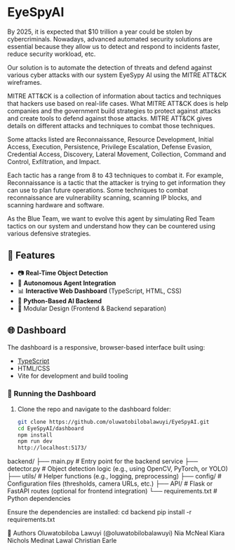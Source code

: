 # EyeSpyAI
By 2025, it is expected that $10 trillion a year could be stolen by cybercriminals. Nowadays, advanced automated security solutions are essential because they allow us to detect and respond to incidents faster, reduce security workload, etc. 

Our solution is to automate the detection of threats and defend against various cyber attacks with our system EyeSypy AI using the MITRE ATT&CK wireframes. 

MITRE ATT&CK is a collection of information about tactics and techniques that hackers use based on real-life cases. What MITRE ATT&CK does is help companies and the government build strategies to protect against attacks and create tools to defend against those attacks. MITRE ATT&CK gives details on different attacks and techniques to combat those techniques. 

Some attacks listed are Reconnaissance, Resource Development, Initial Access, Execution, Persistence, Privilege Escalation, Defense Evasion, Credential Access, Discovery, Lateral Movement, Collection, Command and Control, Exfiltration, and Impact. 

Each tactic has a range from 8 to 43 techniques to combat it. 
For example, Reconnaissance is a tactic that the attacker is trying to get information they can use to plan future operations. 
Some techniques to combat reconnaissance are vulnerability scanning, scanning IP blocks, and scanning hardware and software. 

As the Blue Team, we want to evolve this agent by simulating Red Team tactics on our system and understand how they can be countered using various defensive strategies.


## 🧠 Features

- 📷 **Real-Time Object Detection**
- 🧭 **Autonomous Agent Integration**
- 📊 **Interactive Web Dashboard** (TypeScript, HTML, CSS)
- 🐍 **Python-Based AI Backend**
- 🧩 Modular Design (Frontend & Backend separation)

## 🌐 Dashboard

The dashboard is a responsive, browser-based interface built using:
- [TypeScript](https://www.typescriptlang.org/)
- HTML/CSS
- Vite for development and build tooling

### 🚀 Running the Dashboard

1. Clone the repo and navigate to the dashboard folder:
   ```bash
   git clone https://github.com/oluwatobilobalawuyi/EyeSpyAI.git
   cd EyeSpyAI/dashboard
   npm install
   npm run dev
   http://localhost:5173/

backend/
├── main.py              # Entry point for the backend service
├── detector.py          # Object detection logic (e.g., using OpenCV, PyTorch, or YOLO)
├── utils/               # Helper functions (e.g., logging, preprocessing)
├── config/              # Configuration files (thresholds, camera URLs, etc.)
├── API/                 # Flask or FastAPI routes (optional for frontend integration)
└── requirements.txt     # Python dependencies

Ensure the dependencies are installed:
    cd backend
    pip install -r requirements.txt

👥 Authors
Oluwatobiloba Lawuyi (@oluwatobilobalawuyi)
Nia McNeal
Kiara Nichols
Medinat Lawal
Christian Earle
